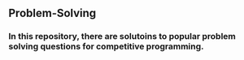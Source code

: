 ## Problem-Solving

### In this repository, there are solutoins to popular problem solving questions for competitive programming.
